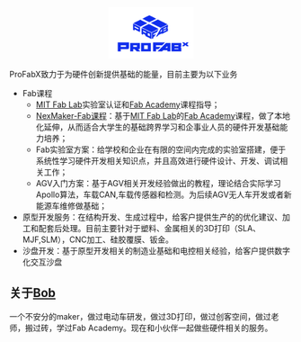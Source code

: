 
<div align=center>
	<img src="pic/logo.png" width=30%>
</div>

ProFabX致力于为硬件创新提供基础的能量，目前主要为以下业务
* Fab课程
  * [MIT Fab Lab](https://www.fablabs.io/)实验室认证和[Fab Academy](https://fabacademy.org/)课程指导；
  * [NexMaker-Fab课程](https://www.nexmaker.com/)：基于[MIT Fab Lab](https://www.fablabs.io/)的[Fab Academy](https://fabacademy.org/)课程，做了本地化延伸，从而适合大学生的基础跨界学习和企事业人员的硬件开发基础能力培养；
  * Fab实验室方案：给学校和企业在有限的空间内完成的实验室搭建，便于系统性学习硬件开发相关知识点，并且高效进行硬件设计、开发、调试相关工作；
  * AGV入门方案：基于AGV相关开发经验做出的教程，理论结合实际学习 Apollo算法，车载CAN,车载传感器和检测。为后续AGV无人车开发或者新能源车维修做基础；
* 原型开发服务：在结构开发、生成过程中，给客户提供生产的的优化建议、加工和配套后处理。目前主要针对于塑料、金属相关的3D打印（SLA、MJF,SLM），CNC加工、硅胶覆膜、钣金。
* 沙盘开发：基于原型开发相关的制造业基础和电控相关经验，给客户提供数字化交互沙盘


## 关于[Bob](bobwu@profabx.com)
一个不安分的maker，做过电动车研发，做过3D打印，做过创客空间，做过老师，搬过砖，学过Fab Academy。现在和小伙伴一起做些硬件相关的服务。
